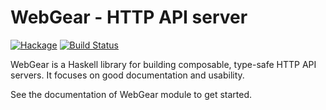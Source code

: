 # WebGear - HTTP API server

[![Hackage](https://img.shields.io/hackage/v/webgear-server)](https://hackage.haskell.org/package/webgear-server)
[![Build Status](https://img.shields.io/github/workflow/status/rkaippully/webgear/Haskell%20CI/master)](https://github.com/rkaippully/webgear/actions?query=workflow%3A%22Haskell+CI%22+branch%3Amaster)

WebGear is a Haskell library for building composable, type-safe HTTP API servers. It focuses on good documentation and
usability.

See the documentation of WebGear module to get started.
